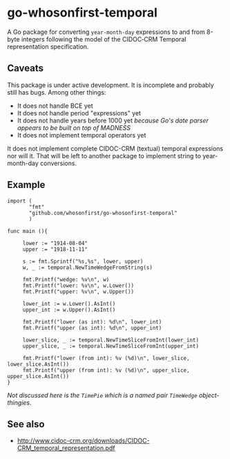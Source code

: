 # go-whosonfirst-temporal

A Go package for converting `year-month-day` expressions to and from 8-byte integers following the model of the CIDOC‐CRM Temporal representation specification.

## Caveats

This package is under active development. It is incomplete and probably still has bugs. Among other things:

* It does not handle BCE yet
* It does not handle period "expressions" yet
* It does not handle years before 1000 yet _because Go's date parser appears to be built on top of MADNESS_
* It does not implement temporal operators yet

It does not implement complete CIDOC-CRM (textual) temporal expressions nor will it. That will be left to another package to implement string to year-month-day conversions.

## Example

```
import (
       "fmt"
       "github.com/whosonfirst/go-whosonfirst-temporal"
       )

func main (){

     lower := "1914-08-04"
     upper := "1918-11-11"

     s := fmt.Sprintf("%s,%s", lower, upper)
     w, _ := temporal.NewTimeWedgeFromString(s)

     fmt.Printf("wedge: %v\n", w)
     fmt.Printf("lower: %v\n", w.Lower())
     fmt.Printf("upper: %v\n", w.Upper())

     lower_int := w.Lower().AsInt()
     upper_int := w.Upper().AsInt()

     fmt.Printf("lower (as int): %d\n", lower_int)
     fmt.Printf("upper (as int): %d\n", upper_int)

     lower_slice, _ := temporal.NewTimeSliceFromInt(lower_int)
     upper_slice, _ := temporal.NewTimeSliceFromInt(upper_int)

     fmt.Printf("lower (from int): %v (%d)\n", lower_slice, lower_slice.AsInt())
     fmt.Printf("upper (from int): %v (%d)\n", upper_slice, upper_slice.AsInt())
}

```

_Not discussed here is the `TimePie` which is a named pair `TimeWedge` object-thingies._

## See also

* http://www.cidoc-crm.org/downloads/CIDOC-CRM_temporal_representation.pdf
